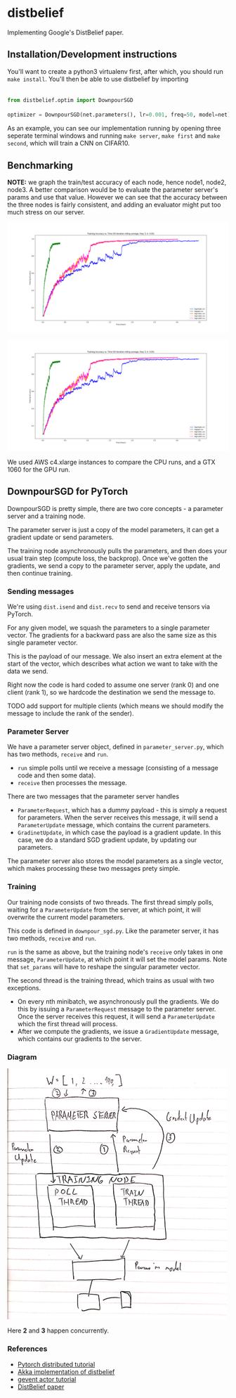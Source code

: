 # distbelief
Implementing Google's DistBelief paper.

## Installation/Development instructions

You'll want to create a python3 virtualenv first, after which, you should run `make install`. 
You'll then be able to use distbelief by importing 
```python 

from distbelief.optim import DownpourSGD

optimizer = DownpourSGD(net.parameters(), lr=0.001, freq=50, model=net)

```

As an example, you can see our implementation running by opening three seperate terminal windows and running `make server`, `make first` and `make second`, which will train a CNN on CIFAR10.

## Benchmarking

**NOTE:** we graph the train/test accuracy of each node, hence node1, node2, node3. A better comparison would be to evaluate the parameter server's params and use that value.
However we can see that the accuracy between the three nodes is fairly consistent, and adding an evaluator might put too much stress on our server. 

![train](/docs/train_time.png)

![test](/docs/train_time.png)

We used AWS c4.xlarge instances to compare the CPU runs, and a GTX 1060 for the GPU run.

## DownpourSGD for PyTorch

DownpourSGD is pretty simple, there are two core concepts - a parameter server and a training node.

The parameter server is just a copy of the model parameters, it can get a gradient update or send parameters.

The training node asynchronously pulls the parameters, and then does your usual train step (compute loss, the backprop).
Once we've gotten the gradients, we send a copy to the parameter server, apply the update, and then continue training. 

### Sending messages

We're using `dist.isend` and `dist.recv` to send and receive tensors via PyTorch.

For any given model, we squash the parameters to a single parameter vector. The gradients for a backward pass are also the same size as this single parameter vector. 

This is the payload of our message. We also insert an extra element at the start of the vector, which describes what action we want to take with the data we send.

Right now the code is hard coded to assume one server (rank 0) and one client (rank 1), so we hardcode the destination we send the message to.

TODO add support for multiple clients (which means we should modify the message to include the rank of the sender).

### Parameter Server

We have a parameter server object, defined in `parameter_server.py`, which has two methods, `receive` and `run`.
- `run` simple polls until we receive a message (consisting of a message code and then some data). 
- `receive` then processes the message. 

There are two messages that the parameter server handles 
- `ParameterRequest`, which has a dummy payload - this is simply a request for parameters. When the server receives this message, it will send a `ParameterUpdate` message, which contains the current parameters. 
- `GradinetUpdate`, in which case the payload is a gradient update. In this case, we do a standard SGD gradient update, by updating our parameters. 

The parameter server also stores the model parameters as a single vector, which makes processing these two messages prety simple.

### Training

Our training node consists of two threads. The first thread simply polls, waiting for a `ParameterUpdate` from the server, at which point, it will overwrite the current model parameters. 

This code is defined in `downpour_sgd.py`. Like the parameter server, it has two methods, `receive` and `run`. 

`run` is the same as above, but the training node's `receive` only takes in one message, `ParameterUpdate`, at which point it will set the model params. Note that `set_params` will have to reshape the singular parameter vector. 

The second thread is the training thread, which trains as usual with two exceptions. 
- On every nth minibatch, we asynchronously pull the gradients. We do this by issuing a `ParameterRequest` message to the parameter server. Once the server receives this request, it will send a `ParameterUpdate` which the first thread will process. 
- After we compute the gradients, we issue a `GradientUpdate` message, which contains our gradients to the server. 

### Diagram
<img src="./docs/diagram.jpg" width="500">

Here **2** and **3** happen concurrently. 

### References
- [Pytorch distributed tutorial](http://pytorch.org/tutorials/intermediate/dist_tuto.html)
- [Akka implementation of distbelief](http://alexminnaar.com/implementing-the-distbelief-deep-neural-network-training-framework-with-akka.html)
- [gevent actor tutorial](http://sdiehl.github.io/gevent-tutorial/#actors)
- [DistBelief paper](https://static.googleusercontent.com/media/research.google.com/en//archive/large_deep_networks_nips2012.pdf)

